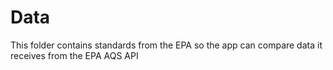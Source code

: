 # Data

This folder contains standards from the EPA so the app can compare data it receives from the EPA AQS API

